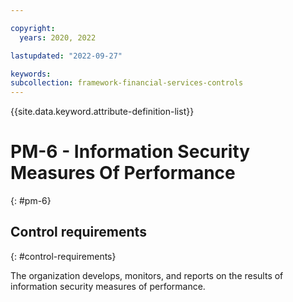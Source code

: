 ```yaml
---

copyright:
  years: 2020, 2022

lastupdated: "2022-09-27"

keywords: 
subcollection: framework-financial-services-controls
---
```


{{site.data.keyword.attribute-definition-list}}

         
# PM-6 - Information Security Measures Of Performance
{: #pm-6}

## Control requirements
{: #control-requirements}

The organization develops, monitors, and reports on the results of information security measures of performance.



